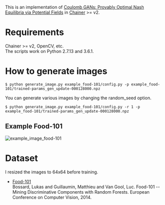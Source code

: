 This is an implementation of [Coulomb GANs: Provably Optimal Nash Equilibria via Potential Fields](https://arxiv.org/abs/1708.08819) in [Chainer](https://github.com/chainer/chainer) >= v2.

# Requirements
Chainer >= v2, OpenCV, etc.  
The scripts work on Python 2.7.13 and 3.6.1.

# How to generate images
```
$ python generate_image.py example_food-101/config.py -p example_food-101/trained-params_gen_update-000128000.npz
```
You can generate various images by changing the random_seed option.
```
$ python generate_image.py example_food-101/config.py -r 1 -p example_food-101/trained-params_gen_update-000128000.npz
```

## Example Food-101
![example_image_food-101](https://raw.githubusercontent.com/mr4msm/coulomb_gan_chainer/master/example_food-101/example_update-000128000.png)

# Dataset
I resized the images to 64x64 before training.
* [Food-101](https://www.vision.ee.ethz.ch/datasets_extra/food-101/)  
Bossard, Lukas and Guillaumin, Matthieu and Van Gool, Luc. Food-101 -- Mining Discriminative Components with Random Forests. European Conference on Computer Vision, 2014.
